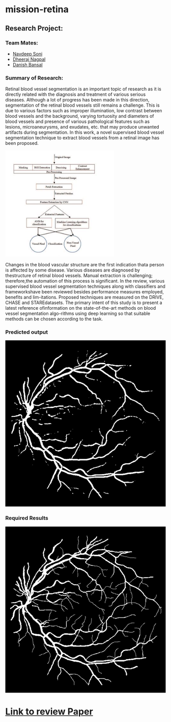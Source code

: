 # mission-retina

## Research Project:
### Team Mates: 
- [Navdeep Soni](https://www.linkedin.com/in/navdeep-singh-62b55990/)
- [Dheeraj Nagpal](https://www.linkedin.com/in/dheeraj-nagpal-861a5a169/)
- [Danish Bansal](https://www.linkedin.com/in/danish--bansal/)


### Summary of Research:
Retinal blood vessel segmentation is an important topic of research as it is directly related with the diagnosis and treatment of various serious diseases. Although a lot of progress has been made in this direction, segmentation of the retinal blood vessels still remains a challenge. This is due to various factors such as improper illumination, low contrast between blood vessels and the background, varying tortuosity and diameters of blood vessels and presence of various pathological features such as lesions, microaneurysms, and exudates, etc. that may produce unwanted artifacts during segmentation. In this work, a novel supervised blood vessel segmentation technique to extract blood vessels from a retinal image has been proposed. 

![alt text](https://github.com/Dheeraj-1999/images/blob/master/research%20model%20structure.JPG?raw=true)

Changes in the blood vascular structure are the first indication thata person is affected by some disease.  Various diseases are diagnosed by thestructure of retinal blood vessels.  Manual extraction is challenging; therefore,the automation of this process is significant.  In the review, various supervised blood  vessel  segmentation  techniques  along  with  classifiers  and  frameworkshave been reviewed besides performance measures employed, benefits and lim-itations.  Proposed techniques are measured on the DRIVE, CHASE and STAREdatasets.   The primary intent of this study is to present a latest reference ofinformation on the state-of-the-art methods on blood vessel segmentation algo-rithms using deep learning so that suitable methods can be chosen according to the task.

### Predicted output
![alt text](https://github.com/Dheeraj-1999/images/blob/master/RF_model_n_estimator_50_random_state_10_depth_10_class_weight_manual_2_Njobs1MinLeaf5.png?raw=true)

### Required Results
![alt text](https://github.com/Dheeraj-1999/images/blob/master/01_manual1.gif?raw=true)
# [Link to review Paper](https://research-publication.com/wp-content/uploads/2020/vol-9-n6/AMSJ-2020-N6-62.pdf)


